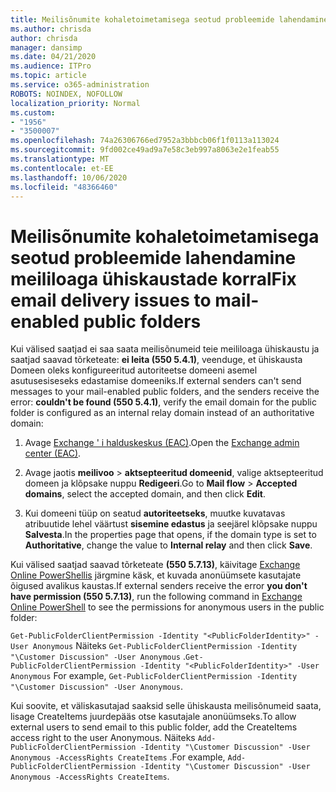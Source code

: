 ```yaml
---
title: Meilisõnumite kohaletoimetamisega seotud probleemide lahendamine meililoaga ühiskaustade korral
ms.author: chrisda
author: chrisda
manager: dansimp
ms.date: 04/21/2020
ms.audience: ITPro
ms.topic: article
ms.service: o365-administration
ROBOTS: NOINDEX, NOFOLLOW
localization_priority: Normal
ms.custom:
- "1956"
- "3500007"
ms.openlocfilehash: 74a26306766ed7952a3bbbcb06f1f0113a113024
ms.sourcegitcommit: 9fd002ce49ad9a7e58c3eb997a8063e2e1feab55
ms.translationtype: MT
ms.contentlocale: et-EE
ms.lasthandoff: 10/06/2020
ms.locfileid: "48366460"
---
```

# <a name="fix-email-delivery-issues-to-mail-enabled-public-folders"></a><span data-ttu-id="b8f3d-102">Meilisõnumite kohaletoimetamisega seotud probleemide lahendamine meililoaga ühiskaustade korral</span><span class="sxs-lookup"><span data-stu-id="b8f3d-102">Fix email delivery issues to mail-enabled public folders</span></span>

<span data-ttu-id="b8f3d-103">Kui välised saatjad ei saa saata meilisõnumeid teie meililoaga ühiskaustu ja saatjad saavad tõrketeate: **ei leita (550 5.4.1)**, veenduge, et ühiskausta Domeen oleks konfigureeritud autoriteetse domeeni asemel asutusesiseseks edastamise domeeniks.</span><span class="sxs-lookup"><span data-stu-id="b8f3d-103">If external senders can't send messages to your mail-enabled public folders, and the senders receive the error: **couldn't be found (550 5.4.1)**, verify the email domain for the public folder is configured as an internal relay domain instead of an authoritative domain:</span></span>

1. <span data-ttu-id="b8f3d-104">Avage [Exchange ' i halduskeskus (EAC)](https://docs.microsoft.com/Exchange/exchange-admin-center).</span><span class="sxs-lookup"><span data-stu-id="b8f3d-104">Open the [Exchange admin center (EAC)](https://docs.microsoft.com/Exchange/exchange-admin-center).</span></span>

2. <span data-ttu-id="b8f3d-105">Avage jaotis **meilivoo** \> **aktsepteeritud domeenid**, valige aktsepteeritud domeen ja klõpsake nuppu **Redigeeri**.</span><span class="sxs-lookup"><span data-stu-id="b8f3d-105">Go to **Mail flow** \> **Accepted domains**, select the accepted domain, and then click **Edit**.</span></span>

3. <span data-ttu-id="b8f3d-106">Kui domeeni tüüp on seatud **autoriteetseks**, muutke kuvatavas atribuutide lehel väärtust **sisemine edastus** ja seejärel klõpsake nuppu **Salvesta**.</span><span class="sxs-lookup"><span data-stu-id="b8f3d-106">In the properties page that opens, if the domain type is set to **Authoritative**, change the value to **Internal relay** and then click **Save**.</span></span>

<span data-ttu-id="b8f3d-107">Kui välised saatjad saavad tõrketeate **(550 5.7.13)**, käivitage [Exchange Online PowerShellis](https://docs.microsoft.com/powershell/exchange/exchange-online/connect-to-exchange-online-powershell/connect-to-exchange-online-powershell) järgmine käsk, et kuvada anonüümsete kasutajate õigused avalikus kaustas.</span><span class="sxs-lookup"><span data-stu-id="b8f3d-107">If external senders receive the error **you don't have permission (550 5.7.13)**, run the following command in [Exchange Online PowerShell](https://docs.microsoft.com/powershell/exchange/exchange-online/connect-to-exchange-online-powershell/connect-to-exchange-online-powershell) to see the permissions for anonymous users in the public folder:</span></span>

<span data-ttu-id="b8f3d-108">`Get-PublicFolderClientPermission -Identity "<PublicFolderIdentity>" -User Anonymous` Näiteks `Get-PublicFolderClientPermission -Identity "\Customer Discussion" -User Anonymous` .</span><span class="sxs-lookup"><span data-stu-id="b8f3d-108">`Get-PublicFolderClientPermission -Identity "<PublicFolderIdentity>" -User Anonymous` For example, `Get-PublicFolderClientPermission -Identity "\Customer Discussion" -User Anonymous`.</span></span>

<span data-ttu-id="b8f3d-109">Kui soovite, et väliskasutajad saaksid selle ühiskausta meilisõnumeid saata, lisage CreateItems juurdepääs otse kasutajale anonüümseks.</span><span class="sxs-lookup"><span data-stu-id="b8f3d-109">To allow external users to send email to this public folder, add the CreateItems access right to the user Anonymous.</span></span> <span data-ttu-id="b8f3d-110">Näiteks `Add-PublicFolderClientPermission -Identity "\Customer Discussion" -User Anonymous -AccessRights CreateItems` .</span><span class="sxs-lookup"><span data-stu-id="b8f3d-110">For example, `Add-PublicFolderClientPermission -Identity "\Customer Discussion" -User Anonymous -AccessRights CreateItems`.</span></span>
